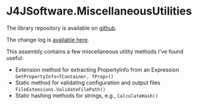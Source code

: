 # J4JSoftware.MiscellaneousUtilities

The library repository is available on [github](https://github.com/markolbert/ProgrammingUtilities/blob/master/MiscellaneousUtilities/docs/readme.md).

The change log is [available here](docs/changes.md).

This assembly contains a few miscellaneous utility methods I've found useful:

- Extension method for extracting PropertyInfo from an Expression `GetPropertyInfo<TContainer, TProp>()`
- Static method for validating configuration and output files `FileExtensions.ValidateFilePath()`
- Static hashing methods for strings, e.g., `CalculateHash()`

